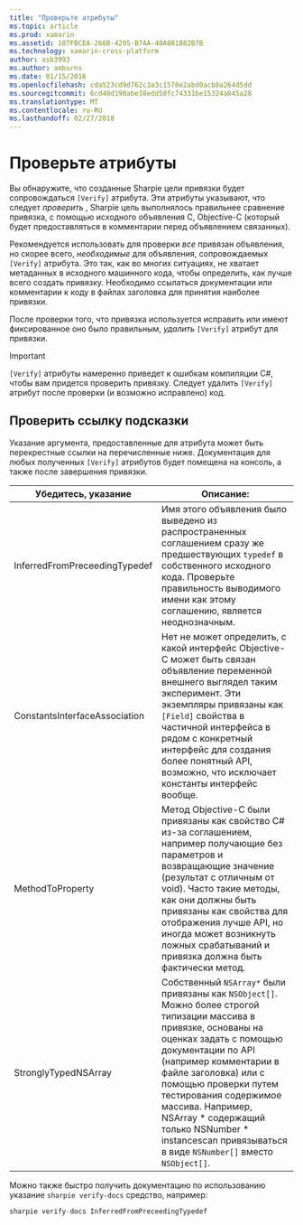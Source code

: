 ```yaml
---
title: "Проверьте атрибуты"
ms.topic: article
ms.prod: xamarin
ms.assetid: 107FBCEA-266B-4295-B7AA-40A881B82B7B
ms.technology: xamarin-cross-platform
author: asb3993
ms.author: amburns
ms.date: 01/15/2016
ms.openlocfilehash: cda523cd9d762c3a3c1570e2abd0acb8a264d5dd
ms.sourcegitcommit: 6cd40d190abe38edd50fc74331be15324a845a28
ms.translationtype: MT
ms.contentlocale: ru-RU
ms.lasthandoff: 02/27/2018
---
```

# <a name="verify-attributes"></a>Проверьте атрибуты


Вы обнаружите, что созданные Sharpie цели привязки будет сопровождаться `[Verify]` атрибута. Эти атрибуты указывают, что следует _проверить_ , Sharpie цель выполнялось правильнее сравнение привязка, с помощью исходного объявления C, Objective-C (который будет предоставляться в комментарии перед объявлением связанных).

Рекомендуется использовать для проверки _все_ привязан объявления, но скорее всего, _необходимые_ для объявления, сопровождаемых `[Verify]` атрибута. Это так, как во многих ситуациях, не хватает метаданных в исходного машинного кода, чтобы определить, как лучше всего создать привязку. Необходимо ссылаться документации или комментарии к коду в файлах заголовка для принятия наиболее привязки.

После проверки того, что привязка используется исправить или имеют фиксированное оно было правильным, _удалить_ `[Verify]` атрибут для привязки.

> [!IMPORTANT]
> `[Verify]` атрибуты намеренно приведет к ошибкам компиляции C#, чтобы вам придется проверить привязку. Следует удалить `[Verify]` атрибут после проверки (и возможно исправлено) код.

## <a name="verify-hints-reference"></a>Проверить ссылку подсказки

Указание аргумента, предоставленные для атрибута может быть перекрестные ссылки на перечисленные ниже. Документация для любых полученных `[Verify]` атрибутов будет помещена на консоль, а также после завершения привязки.

<table>
  <thead>
  <tr>
    <th>Убедитесь, указание</th>
    <th>Описание:</th>
  </tr>
  </thead>
  <tbody>
  <tr>
    <td>InferredFromPreceedingTypedef</td>
    <td>Имя этого объявления было выведено из распространенных соглашением сразу же предшествующих <code>typedef</code> в собственного исходного кода. Проверьте правильность выводимого имени как этому соглашению, является неоднозначным.</td>
  </tr>
  <tr>
    <td>ConstantsInterfaceAssociation</td>
    <td>Нет не может определить, с какой интерфейс Objective-C может быть связан объявление переменной внешнего выглядел таким эксперимент. Эти экземпляры привязаны как <code>[Field]</code> свойства в частичной интерфейса в рядом с конкретный интерфейс для создания более понятный API, возможно, что исключает константы интерфейс вообще.</td>
  </tr>
  <tr>
    <td>MethodToProperty</td>
    <td>Метод Objective-C были привязаны как свойство C# из-за соглашением, например получающие без параметров и возвращающие значение (результат с отличным от void). Часто такие методы, как они должны быть привязаны как свойства для отображения лучше API, но иногда может возникнуть ложных срабатываний и привязка должна быть фактически метод.</td>
  </tr>
  <tr>
    <td>StronglyTypedNSArray</td>
    <td>Собственный <code>NSArray*</code> были привязаны как <code>NSObject[]</code>. Можно более строгой типизации массива в привязке, основаны на оценках задать с помощью документации по API (например комментарии в файле заголовка) или с помощью проверки путем тестирования содержимое массива. Например, NSArray * содержащий только NSNumber * instancescan привязываться в виде <code>NSNumber[]</code> вместо <code>NSObject[]</code>.</td>
  </tr>
  </tbody>
</table>

Можно также быстро получить документацию по использованию указание `sharpie verify-docs` средство, например:

```csharp
sharpie verify-docs InferredFromPreceedingTypedef
```

